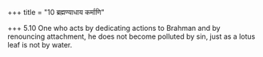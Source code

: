+++
title = "10 ब्रह्मण्याधाय कर्माणि"

+++
5.10 One who acts by dedicating actions to Brahman and by renouncing
attachment, he does not become polluted by sin, just as a lotus leaf is
not by water.
